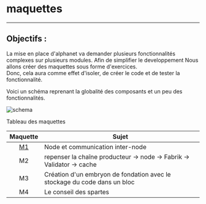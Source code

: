  # maquettes

--- 

## Objectifs :

La mise en place d'alphanet va demander plusieurs fonctionnalités complexes sur plusieurs modules. Afin de simplifier le developpement Nous allons créer des maquettes sous forme d'exercices.  
Donc, cela aura comme effet d'isoler, de créer le code et de tester la fonctionnalité.

Voici un schéma reprenant la globalité des composants et un peu des fonctionnalités.

![schema](https://drive.google.com/file/d/1PYL0D8GkAkxZVXvh-hv7HIYb9E14IVZH/view?usp=sharing)

Tableau des maquettes

|     Maquette     | Sujet                                                                    |
|:----------------:|--------------------------------------------------------------------------|
| [M1](docs/M1.md) | Node et communication inter-node                                         |
|        M2        | repenser la chaîne producteur -> node -> Fabrik -> Validator -> cache    | 
|        M3        | Création d'un embryon de fondation avec le stockage du code dans un bloc |
|        M4        | Le conseil des spartes                                                   |